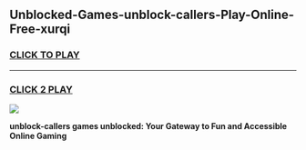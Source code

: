 
## Unblocked-Games-unblock-callers-Play-Online-Free-xurqi
<h3>
<a href="https://premium76.site?title=unblock-callers&ref=26A">CLICK TO PLAY</a></h3>
<hr>

<h3>
<a href="https://premium76.site?title=unblock-callers&ref=26A">CLICK 2 PLAY</a>
  
</h3>

<a href="https://premium76.site?title=unblock-callers&ref=26A"><img src="https://clearcache.store/games.png"></a>


**unblock-callers games unblocked: Your Gateway to Fun and Accessible Online Gaming**

